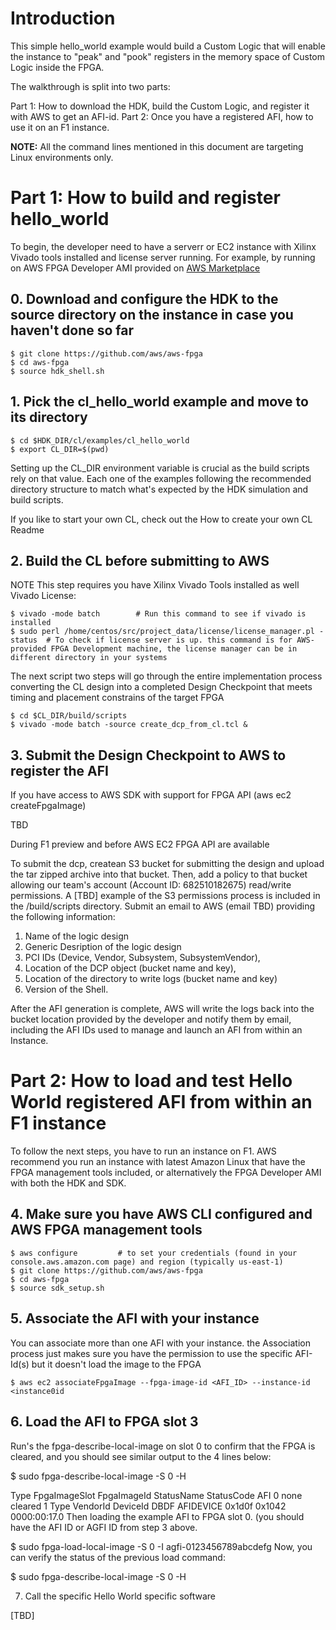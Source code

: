 # Introduction

This simple hello_world example would build a Custom Logic that will enable the instance to "peak" and "pook" registers in the memory space of Custom Logic inside the FPGA.

The walkthrough is split into two parts: 

  Part 1: How to download the HDK, build the Custom Logic, and register it with AWS to get an AFI-id. 
  Part 2: Once you have a registered AFI, how to use it on an F1 instance.

**NOTE:** All the command lines mentioned in this document are targeting Linux environments only.

# Part 1: How to build and register hello_world

To begin, the developer need to have a serverr or EC2 instance with Xilinx Vivado tools installed and license server running. For example, by running on AWS FPGA Developer AMI provided on [AWS Marketplace](https://aws.amazon.com/marketplace)

## 0. Download and configure the HDK to the source directory on the instance in case you haven't done so far

    $ git clone https://github.com/aws/aws-fpga
    $ cd aws-fpga
    $ source hdk_shell.sh

## 1. Pick the cl_hello_world example and move to its directory

    $ cd $HDK_DIR/cl/examples/cl_hello_world
    $ export CL_DIR=$(pwd)

Setting up the CL_DIR environment variable is crucial as the build scripts rely on that value. Each one of the examples following the recommended directory structure to match what's expected by the HDK simulation and build scripts.

If you like to start your own CL, check out the How to create your own CL Readme

## 2. Build the CL before submitting to AWS

NOTE This step requires you have Xilinx Vivado Tools installed as well Vivado License:

    $ vivado -mode batch        # Run this command to see if vivado is installed
    $ sudo perl /home/centos/src/project_data/license/license_manager.pl -status  # To check if license server is up. this command is for AWS-provided FPGA Development machine, the license manager can be in different directory in your systems

The next script two steps will go through the entire implementation process converting the CL design into a completed Design Checkpoint that meets timing and placement constrains of the target FPGA

    $ cd $CL_DIR/build/scripts
    $ vivado -mode batch -source create_dcp_from_cl.tcl &

## 3. Submit the Design Checkpoint to AWS to register the AFI

If you have access to AWS SDK with support for FPGA API (aws ec2 createFpgaImage)

TBD

During F1 preview and before AWS EC2 FPGA API are available

To submit the dcp, createan S3 bucket for submitting the design and upload the tar zipped archive into that bucket. Then, add a policy to that bucket allowing our team's account (Account ID: 682510182675) read/write permissions. A [TBD] example of the S3 permissions process is included in the /build/scripts directory. Submit an email to AWS (email TBD) providing the following information:

1) Name of the logic design
2) Generic Desription of the logic design
3) PCI IDs (Device, Vendor, Subsystem, SubsystemVendor),
4) Location of the DCP object (bucket name and key),
5) Location of the directory to write logs (bucket name and key)
6) Version of the Shell.

After the AFI generation is complete, AWS will write the logs back into the bucket location provided by the developer and notify them by email, including the AFI IDs used to manage and launch an AFI from within an Instance.

# Part 2: How to load and test Hello World registered AFI from within an F1 instance

To follow the next steps, you have to run an instance on F1. AWS recommend you run an instance with latest Amazon Linux that have the FPGA management tools included, or alternatively the FPGA Developer AMI with both the HDK and SDK.

## 4. Make sure you have AWS CLI configured and AWS FPGA management tools

    $ aws configure         # to set your credentials (found in your console.aws.amazon.com page) and region (typically us-east-1)
    $ git clone https://github.com/aws/aws-fpga
    $ cd aws-fpga
    $ source sdk_setup.sh

## 5. Associate the AFI with your instance

You can associate more than one AFI with your instance. the Association process just makes sure you have the permission to use the specific AFI-Id(s) but it doesn't load the image to the FPGA

    $ aws ec2 associateFpgaImage --fpga-image-id <AFI_ID> --instance-id <instance0id

## 6. Load the AFI to FPGA slot 3

Run's the fpga-describe-local-image on slot 0 to confirm that the FPGA is cleared, and you should see similar output to the 4 lines below:

$ sudo fpga-describe-local-image -S 0 -H

Type    FpgaImageSlot    FpgaImageId    StatusName    StatusCode
AFI           0             none          cleared         1
Type        VendorId    DeviceId      DBDF
AFIDEVICE    0x1d0f      0x1042    0000:00:17.0
Then loading the example AFI to FPGA slot 0. (you should have the AFI ID or AGFI ID from step 3 above.

$ sudo fpga-load-local-image -S 0 -I agfi-0123456789abcdefg
Now, you can verify the status of the previous load command:

$ sudo fpga-describe-local-image -S 0 -H

7. Call the specific Hello World specific software

[TBD]
